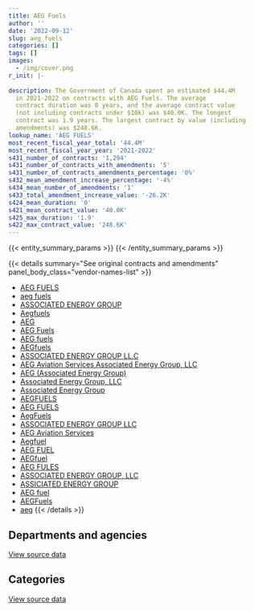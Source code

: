 ```yaml
---
title: AEG Fuels
author: ''
date: '2022-09-12'
slug: aeg_fuels
categories: []
tags: []
images:
  - /img/cover.png
r_init: |-
  
description: The Government of Canada spent an estimated $44.4M
  in 2021-2022 on contracts with AEG Fuels. The average
  contract duration was 0 years, and the average contract value
  (not including contracts under $10k) was $40.0K. The longest
  contract was 1.9 years. The largest contract by value (including
  amendments) was $248.6K.
lookup_name: 'AEG FUELS'
most_recent_fiscal_year_total: '44.4M'
most_recent_fiscal_year_year: '2021-2022'
s431_number_of_contracts: '1,294'
s431_number_of_contracts_with_amendments: '5'
s431_number_of_contracts_amendments_percentage: '0%'
s432_mean_amendment_increase_percentage: '-4%'
s434_mean_number_of_amendments: '1'
s433_total_amendment_increase_value: '-26.2K'
s424_mean_duration: '0'
s421_mean_contract_value: '40.0K'
s425_max_duration: '1.9'
s422_max_contract_value: '248.6K'
---
```


<script src="/rmarkdown-libs/htmlwidgets/htmlwidgets.js"></script>
<link href="/rmarkdown-libs/datatables-css/datatables-crosstalk.css" rel="stylesheet" />
<script src="/rmarkdown-libs/datatables-binding/datatables.js"></script>
<script src="/rmarkdown-libs/jquery/jquery-3.6.0.min.js"></script>
<link href="/rmarkdown-libs/dt-core-bootstrap/css/dataTables.bootstrap.min.css" rel="stylesheet" />
<link href="/rmarkdown-libs/dt-core-bootstrap/css/dataTables.bootstrap.extra.css" rel="stylesheet" />
<script src="/rmarkdown-libs/dt-core-bootstrap/js/jquery.dataTables.min.js"></script>
<script src="/rmarkdown-libs/dt-core-bootstrap/js/dataTables.bootstrap.min.js"></script>
<link href="/rmarkdown-libs/crosstalk/css/crosstalk.min.css" rel="stylesheet" />
<script src="/rmarkdown-libs/crosstalk/js/crosstalk.min.js"></script>
<script src="/rmarkdown-libs/htmlwidgets/htmlwidgets.js"></script>
<link href="/rmarkdown-libs/datatables-css/datatables-crosstalk.css" rel="stylesheet" />
<script src="/rmarkdown-libs/datatables-binding/datatables.js"></script>
<script src="/rmarkdown-libs/jquery/jquery-3.6.0.min.js"></script>
<link href="/rmarkdown-libs/dt-core-bootstrap/css/dataTables.bootstrap.min.css" rel="stylesheet" />
<link href="/rmarkdown-libs/dt-core-bootstrap/css/dataTables.bootstrap.extra.css" rel="stylesheet" />
<script src="/rmarkdown-libs/dt-core-bootstrap/js/jquery.dataTables.min.js"></script>
<script src="/rmarkdown-libs/dt-core-bootstrap/js/dataTables.bootstrap.min.js"></script>
<link href="/rmarkdown-libs/crosstalk/css/crosstalk.min.css" rel="stylesheet" />
<script src="/rmarkdown-libs/crosstalk/js/crosstalk.min.js"></script>

{{< entity_summary_params >}}
{{< /entity_summary_params >}}

{{< details summary="See original contracts and amendments" panel_body_class="vendor-names-list" >}}
- [AEG FUELS](https://search.open.canada.ca/en/ct/?sort=contract_value_f%20desc&page=1&search_text=%22AEG%20FUELS%22)
- [aeg fuels](https://search.open.canada.ca/en/ct/?sort=contract_value_f%20desc&page=1&search_text=%22aeg%20fuels%22)
- [ASSOCIATED ENERGY GROUP](https://search.open.canada.ca/en/ct/?sort=contract_value_f%20desc&page=1&search_text=%22ASSOCIATED%20ENERGY%20GROUP%22)
- [Aegfuels](https://search.open.canada.ca/en/ct/?sort=contract_value_f%20desc&page=1&search_text=%22Aegfuels%22)
- [AEG](https://search.open.canada.ca/en/ct/?sort=contract_value_f%20desc&page=1&search_text=%22AEG%22)
- [AEG Fuels](https://search.open.canada.ca/en/ct/?sort=contract_value_f%20desc&page=1&search_text=%22AEG%20Fuels%22)
- [AEG fuels](https://search.open.canada.ca/en/ct/?sort=contract_value_f%20desc&page=1&search_text=%22AEG%20fuels%22)
- [AEGfuels](https://search.open.canada.ca/en/ct/?sort=contract_value_f%20desc&page=1&search_text=%22AEGfuels%22)
- [ASSOCIATED ENERGY GROUP LL.C](https://search.open.canada.ca/en/ct/?sort=contract_value_f%20desc&page=1&search_text=%22ASSOCIATED%20ENERGY%20GROUP%20LL.C%22)
- [AEG Aviation Services Associated Energy Group, LLC](https://search.open.canada.ca/en/ct/?sort=contract_value_f%20desc&page=1&search_text=%22AEG%20Aviation%20Services%20Associated%20Energy%20Group%2c%20LLC%22)
- [AEG (Associated Energy Group)](https://search.open.canada.ca/en/ct/?sort=contract_value_f%20desc&page=1&search_text=%22AEG%20%28Associated%20Energy%20Group%29%22)
- [Associated Energy Group, LLC](https://search.open.canada.ca/en/ct/?sort=contract_value_f%20desc&page=1&search_text=%22Associated%20Energy%20Group%2c%20LLC%22)
- [Associated Energy Group](https://search.open.canada.ca/en/ct/?sort=contract_value_f%20desc&page=1&search_text=%22Associated%20Energy%20Group%22)
- [AEGFUELS](https://search.open.canada.ca/en/ct/?sort=contract_value_f%20desc&page=1&search_text=%22AEGFUELS%22)
- [AEG FUELS](https://search.open.canada.ca/en/ct/?sort=contract_value_f%20desc&page=1&search_text=%22AEG%20%20FUELS%22)
- [AegFuels](https://search.open.canada.ca/en/ct/?sort=contract_value_f%20desc&page=1&search_text=%22AegFuels%22)
- [ASSOCIATED ENERGY GROUP LLC](https://search.open.canada.ca/en/ct/?sort=contract_value_f%20desc&page=1&search_text=%22ASSOCIATED%20ENERGY%20GROUP%20LLC%22)
- [AEG Aviation Services](https://search.open.canada.ca/en/ct/?sort=contract_value_f%20desc&page=1&search_text=%22AEG%20Aviation%20Services%22)
- [Aegfuel](https://search.open.canada.ca/en/ct/?sort=contract_value_f%20desc&page=1&search_text=%22Aegfuel%22)
- [AEG FUEL](https://search.open.canada.ca/en/ct/?sort=contract_value_f%20desc&page=1&search_text=%22AEG%20FUEL%22)
- [AEGfuel](https://search.open.canada.ca/en/ct/?sort=contract_value_f%20desc&page=1&search_text=%22AEGfuel%22)
- [AEG FULES](https://search.open.canada.ca/en/ct/?sort=contract_value_f%20desc&page=1&search_text=%22AEG%20FULES%22)
- [ASSOCIATED ENERGY GROUP, LLC](https://search.open.canada.ca/en/ct/?sort=contract_value_f%20desc&page=1&search_text=%22ASSOCIATED%20ENERGY%20GROUP%2c%20LLC%22)
- [ASSICIATED ENERGY GROUP](https://search.open.canada.ca/en/ct/?sort=contract_value_f%20desc&page=1&search_text=%22ASSICIATED%20ENERGY%20GROUP%22)
- [AEG fuel](https://search.open.canada.ca/en/ct/?sort=contract_value_f%20desc&page=1&search_text=%22AEG%20fuel%22)
- [AEGFuels](https://search.open.canada.ca/en/ct/?sort=contract_value_f%20desc&page=1&search_text=%22AEGFuels%22)
- [aeg](https://search.open.canada.ca/en/ct/?sort=contract_value_f%20desc&page=1&search_text=%22aeg%22)
{{< /details >}}

## Departments and agencies

<div id="htmlwidget-1" style="width:100%;height:auto;" class="datatables html-widget"></div>
<script type="application/json" data-for="htmlwidget-1">{"x":{"style":"bootstrap","filter":"none","vertical":false,"data":[["<a href=\"/departments/dnd-mdn/\">National Defence<\/a>","<a href=\"/departments/rcmp-grc/\">Royal Canadian Mounted Police<\/a>"],[190035.1,null],[4080337.9,null],[32232519.86,43286.36],[44320788.6,59174.24]],"container":"<table class=\"table table-striped table-hover row-border order-column display\">\n  <thead>\n    <tr>\n      <th>Department<\/th>\n      <th>2018-2019<\/th>\n      <th>2019-2020<\/th>\n      <th>2020-2021<\/th>\n      <th>2021-2022<\/th>\n    <\/tr>\n  <\/thead>\n<\/table>","options":{"order":[[4,"desc"]],"pageLength":10,"autoWidth":true,"columnDefs":[{"targets":1,"render":"function(data, type, row, meta) {\n    return type !== 'display' ? data : DTWidget.formatCurrency(data, \"$\", 2, 3, \",\", \".\", true, null);\n  }"},{"targets":2,"render":"function(data, type, row, meta) {\n    return type !== 'display' ? data : DTWidget.formatCurrency(data, \"$\", 2, 3, \",\", \".\", true, null);\n  }"},{"targets":3,"render":"function(data, type, row, meta) {\n    return type !== 'display' ? data : DTWidget.formatCurrency(data, \"$\", 2, 3, \",\", \".\", true, null);\n  }"},{"targets":4,"render":"function(data, type, row, meta) {\n    return type !== 'display' ? data : DTWidget.formatCurrency(data, \"$\", 2, 3, \",\", \".\", true, null);\n  }"},{"width":"16%","targets":[1,2,3,4]},{"className":"dt-right","targets":[1,2,3,4]}],"orderClasses":false}},"evals":["options.columnDefs.0.render","options.columnDefs.1.render","options.columnDefs.2.render","options.columnDefs.3.render"],"jsHooks":[]}</script>
<p class="text-right">
<a href="https://github.com/GoC-Spending/contracts-data/tree/main/data/out/vendors/aeg_fuels/summary_by_fiscal_year_by_department.csv" class="source-data-link btn btn-link">View source data</a>
</p>

## Categories

<div id="htmlwidget-2" style="width:100%;height:auto;" class="datatables html-widget"></div>
<script type="application/json" data-for="htmlwidget-2">{"x":{"style":"bootstrap","filter":"none","vertical":false,"data":[["<a href=\"/categories/other/\">(Other)<\/a>","<a href=\"/categories/office_management/\">Office management<\/a>","<a href=\"/categories/defence/\">Defence<\/a>","<a href=\"/categories/transportation_and_logistics/\">Transportation and logistics<\/a>","<a href=\"/categories/industrial_products_and_services/\">Industrial products and services<\/a>"],[null,null,190035.1,null,null],[null,null,4080337.9,null,null],[null,53133.02,32179386.84,43286.36,null],[112783.42,null,44151519.64,59174.24,56485.54]],"container":"<table class=\"table table-striped table-hover row-border order-column display\">\n  <thead>\n    <tr>\n      <th>Category<\/th>\n      <th>2018-2019<\/th>\n      <th>2019-2020<\/th>\n      <th>2020-2021<\/th>\n      <th>2021-2022<\/th>\n    <\/tr>\n  <\/thead>\n<\/table>","options":{"order":[[4,"desc"]],"dom":"t","pageLength":30,"autoWidth":true,"columnDefs":[{"targets":1,"render":"function(data, type, row, meta) {\n    return type !== 'display' ? data : DTWidget.formatCurrency(data, \"$\", 2, 3, \",\", \".\", true, null);\n  }"},{"targets":2,"render":"function(data, type, row, meta) {\n    return type !== 'display' ? data : DTWidget.formatCurrency(data, \"$\", 2, 3, \",\", \".\", true, null);\n  }"},{"targets":3,"render":"function(data, type, row, meta) {\n    return type !== 'display' ? data : DTWidget.formatCurrency(data, \"$\", 2, 3, \",\", \".\", true, null);\n  }"},{"targets":4,"render":"function(data, type, row, meta) {\n    return type !== 'display' ? data : DTWidget.formatCurrency(data, \"$\", 2, 3, \",\", \".\", true, null);\n  }"},{"width":"16%","targets":[1,2,3,4]},{"className":"dt-right","targets":[1,2,3,4]}],"orderClasses":false,"lengthMenu":[10,25,30,50,100]}},"evals":["options.columnDefs.0.render","options.columnDefs.1.render","options.columnDefs.2.render","options.columnDefs.3.render"],"jsHooks":[]}</script>
<p class="text-right">
<a href="https://github.com/GoC-Spending/contracts-data/tree/main/data/out/vendors/aeg_fuels/summary_by_fiscal_year_by_category.csv" class="source-data-link btn btn-link">View source data</a>
</p>
